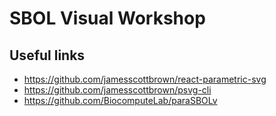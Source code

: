 # SBOL Visual Workshop


## Useful links

- https://github.com/jamesscottbrown/react-parametric-svg
- https://github.com/jamesscottbrown/psvg-cli
- https://github.com/BiocomputeLab/paraSBOLv